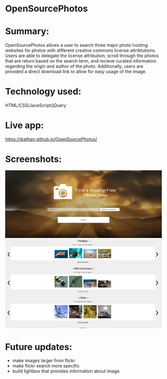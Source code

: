 # OpenSourcePhotos

# Summary:   
OpenSourcePhotos allows a user to search three major photo hosting websites for photos with different creative commons license attribtutions. Users are able to delegate the license attribution, scroll through the photos that are return based on the search term, and recieve curated information regarding the origin and author of the photo. Additionally, users are provided a direct download link to allow for easy usage of the image.

# Technology used:  
HTML/CSS/JavaScript/jQuery

# Live app:  
https://jkathan.github.io/OpenSourcePhotos/

# Screenshots:  
 ![](screenshots/Screenshot1.PNG)
 ![](screenshots/screenshot2.PNG)

# Future updates:   
- make images larger from flickr
- make flickr search more specific
- build lightbox that provides information about image
